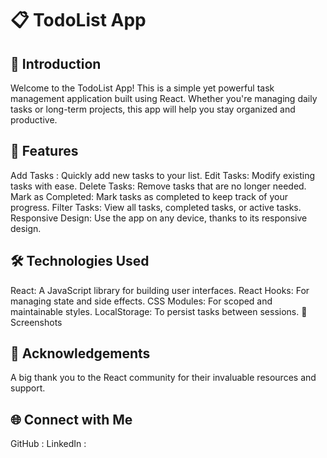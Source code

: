 #  📋 TodoList App

## 🌟 Introduction
Welcome to the TodoList App! This is a simple yet powerful task management application built using React. Whether you're managing daily tasks or long-term projects, this app will help you stay organized and productive.

## 🚀 Features

Add Tasks :  Quickly add new tasks to your list.
Edit Tasks:  Modify existing tasks with ease.
Delete Tasks:  Remove tasks that are no longer needed.
Mark as Completed:  Mark tasks as completed to keep track of your progress.
Filter Tasks:  View all tasks, completed tasks, or active tasks.
Responsive Design:  Use the app on any device, thanks to its responsive design.

## 🛠️ Technologies Used

React: A JavaScript library for building user interfaces.
React Hooks: For managing state and side effects.
CSS Modules: For scoped and maintainable styles.
LocalStorage: To persist tasks between sessions.
📸 Screenshots

## 🙏 Acknowledgements
A big thank you to the React community for their invaluable resources and support.

## 🌐 Connect with Me
GitHub :
LinkedIn :
